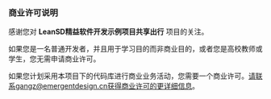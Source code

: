 ### 商业许可说明

感谢您对 **LeanSD精益软件开发示例项目共享出行** 项目的关注。

如果您是一名普通开发者，并且用于学习目的而非商业目的，或者您是高校教师或学生，您无需申请商业许可。

如果您计划采用本项目下的代码库进行商业业务活动，您需要一个商业许可。请联系gangz@emergentdesign.cn获得商业许可的更详细信息。

